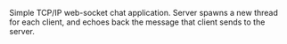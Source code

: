 Simple TCP/IP web-socket chat application. Server spawns a new thread for each client, and echoes back the message that client sends to the server.

